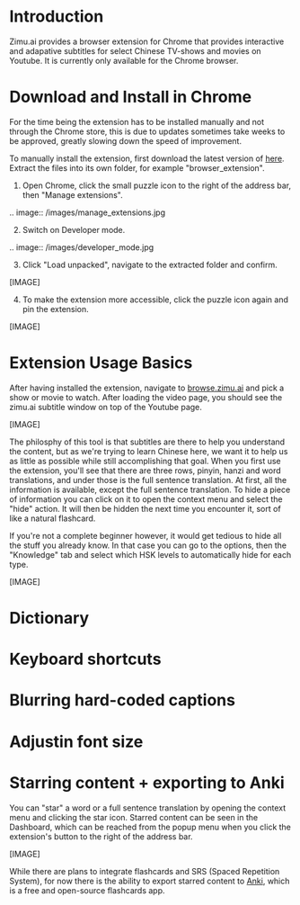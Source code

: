 <!--
.. title: Zimu.ai User Guide
.. slug: install
.. date: 2022-05-04 13:21:12 UTC
.. tags: 
.. category: 
.. link: 
.. description: 
.. type: text
-->

# Introduction

Zimu.ai provides a browser extension for Chrome that provides interactive and adapative subtitles for select Chinese TV-shows and movies on Youtube. It is currently only available for the Chrome browser.

# Download and Install in Chrome

For the time being the extension has to be installed manually and not through the Chrome store, this is due to updates sometimes take weeks to be approved, greatly slowing down the speed of improvement.

To manually install the extension, first download the latest version of [here](https://cdn.zimu.ai/file/zimu-public/browser_extension.zip). Extract the files into its own folder, for example "browser_extension".

1. Open Chrome, click the small puzzle icon to the right of the address bar, then "Manage extensions".

.. image:: /images/manage_extensions.jpg

2. Switch on Developer mode.

.. image:: /images/developer_mode.jpg

3. Click "Load unpacked", navigate to the extracted folder and confirm.

[IMAGE]

4. To make the extension more accessible, click the puzzle icon again and pin the extension.

[IMAGE]

# Extension Usage Basics

After having installed the extension, navigate to [browse.zimu.ai](browse.zimu.ai) and pick a show or movie to watch. After loading the video page, you should see the zimu.ai subtitle window on top of the Youtube page.

[IMAGE]

The philosphy of this tool is that subtitles are there to help you understand the content, but as we're trying to learn Chinese here, we want it to help us as little as possible while still accomplishing that goal. When you first use the extension, you'll see that there are three rows, pinyin, hanzi and word translations, and under those is the full sentence translation. At first, all the information is available, except the full sentence translation. To hide a piece of information you can click on it to open the context menu and select the "hide" action. It will then be hidden the next time you encounter it, sort of like a natural flashcard.

If you're not a complete beginner however, it would get tedious to hide all the stuff you already know. In that case you can go to the options, then the "Knowledge" tab and select which HSK levels to automatically hide for each type.

[IMAGE]

# Dictionary

# Keyboard shortcuts

# Blurring hard-coded captions

# Adjustin font size

# Starring content + exporting to Anki

You can "star" a word or a full sentence translation by opening the context menu and clicking the star icon. Starred content can be seen in the Dashboard, which can be reached from the popup menu when you click the extension's button to the right of the address bar.

[IMAGE]

While there are plans to integrate flashcards and SRS (Spaced Repetition System), for now there is the ability to export starred content to [Anki](https://apps.ankiweb.net/), which is a free and open-source flashcards app.

